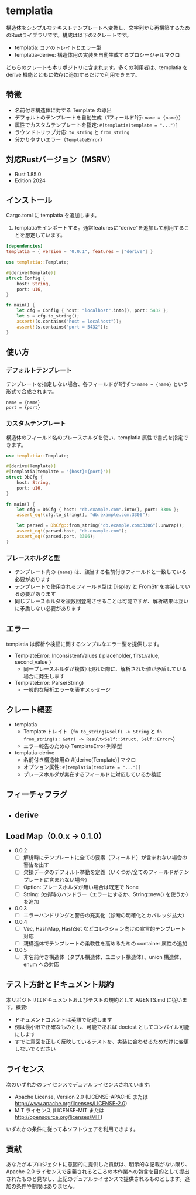 # templatia

構造体をシンプルなテキストテンプレートへ変換し、文字列から再構築するためのRustライブラリです。構成は以下の2クレートです。

- templatia: コアのトレイトとエラー型
- templatia-derive: 構造体用の実装を自動生成するプロシージャルマクロ

どちらのクレートも本リポジトリに含まれます。多くの利用者は、templatia を derive 機能とともに依存に追加するだけで利用できます。

## 特徴
- 名前付き構造体に対する Template の導出
- デフォルトのテンプレートを自動生成（1フィールド1行: `name = {name}`）
- 属性でカスタムテンプレートを指定: `#[templatia(template = "...")]`
- ラウンドトリップ対応: `to_string` と `from_string`
- 分かりやすいエラー（`TemplateError`）

## 対応Rustバージョン（MSRV）
- Rust 1.85.0
- Edition 2024

## インストール
Cargo.toml に templatia を追加します。

1) templatiaをインポートする。通常featuresに"derive"を追加して利用することを想定しています。
```toml
[dependencies]
templatia = { version = "0.0.1", features = ["derive"] }
```

```rust
use templatia::Template; 

#[derive(Template)]
struct Config {
    host: String,
    port: u16,
}

fn main() {
    let cfg = Config { host: "localhost".into(), port: 5432 };
    let s = cfg.to_string();
    assert!(s.contains("host = localhost"));
    assert!(s.contains("port = 5432"));
}
```

## 使い方
### デフォルトテンプレート
テンプレートを指定しない場合、各フィールドが1行ずつ `name = {name}` という形式で合成されます。

```text
name = {name}
port = {port}
```

### カスタムテンプレート
構造体のフィールド名のプレースホルダを使い、templatia 属性で書式を指定できます。
```rust
use templatia::Template;

#[derive(Template)]
#[templatia(template = "{host}:{port}")]
struct DbCfg {
    host: String,
    port: u16,
}

fn main() {
    let cfg = DbCfg { host: "db.example.com".into(), port: 3306 };
    assert_eq!(cfg.to_string(), "db.example.com:3306");

    let parsed = DbCfg::from_string("db.example.com:3306").unwrap();
    assert_eq!(parsed.host, "db.example.com");
    assert_eq!(parsed.port, 3306);
}
```

### プレースホルダと型
- テンプレート内の `{name}` は、該当する名前付きフィールドと一致している必要があります
- テンプレートで使用されるフィールド型は Display と FromStr を実装している必要があります
- 同じプレースホルダを複数回登場させることは可能ですが、解析結果は互いに矛盾しない必要があります

## エラー
templatia は解析や検証に関するシンプルなエラー型を提供します。

- TemplateError::InconsistentValues { placeholder, first_value, second_value }
  - 同一プレースホルダが複数回現れた際に、解析された値が矛盾している場合に発生します
- TemplateError::Parse(String)
  - 一般的な解析エラーを表すメッセージ

## クレート概要
- templatia
  - Template トレイト（`fn to_string(&self) -> String` と `fn from_string(s: &str) -> Result<Self::Struct, Self::Error>`）
  - エラー報告のための TemplateError 列挙型
- templatia-derive
  - 名前付き構造体用の #[derive(Template)] マクロ
  - オプション属性: `#[templatia(template = "...")]`
  - プレースホルダが実在するフィールドに対応しているか検証

## フィーチャフラグ
- derive
  - 

## Load Map（0.0.x → 0.1.0）
- 0.0.2
  - [ ] 解析時にテンプレートに全ての要素（フィールド）が含まれない場合の警告を出す
  - [ ] 欠損データのデフォルト挙動を定義（いくつか/全てのフィールドがテンプレートに含まれない場合）
  - [ ] Option<T>: プレースホルダが無い場合は既定で None
  - [ ] String: 欠損時のハンドラー（エラーにするか、String::new() を使うか）を追加
- 0.0.3
  - [ ] エラーハンドリングと警告の充実化（診断の明確化とカバレッジ拡大）
- 0.0.4
  - [ ] Vec, HashMap, HashSet などコレクション向けの宣言的テンプレート対応
  - [ ] 親構造体でテンプレートの柔軟性を高めるための container 属性の追加
- 0.0.5
  - [ ] 非名前付き構造体（タプル構造体、ユニット構造体）、union 構造体、enum への対応

## テスト方針とドキュメント規約
本リポジトリはドキュメントおよびテストの規約として AGENTS.md に従います。概要:
- ドキュメントコメントは英語で記述します
- 例は最小限で正確なものとし、可能であれば doctest としてコンパイル可能にします
- すでに意図を正しく反映しているテストを、実装に合わせるためだけに変更しないでください

## ライセンス
次のいずれかのライセンスでデュアルライセンスされています:
- Apache License, Version 2.0 (LICENSE-APACHE または http://www.apache.org/licenses/LICENSE-2.0)
- MIT ライセンス (LICENSE-MIT または http://opensource.org/licenses/MIT)

いずれかの条件に従って本ソフトウェアを利用できます。

## 貢献
あなたが本プロジェクトに意図的に提供した貢献は、明示的な記載がない限り、Apache-2.0 ライセンスで定義されるところの本作業への包含を目的として提出されたものと見なし、上記のデュアルライセンスで提供されるものとします。追加の条件や制限はありません。